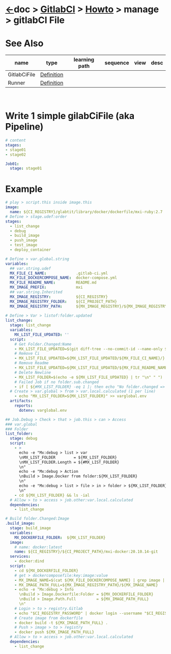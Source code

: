 # [&larr;][Repo_Readme]doc > [GitlabCI][Topic_Readme] > [Howto][STopic_List] > manage >  gitlabCI File

[//]: #(Reference)
[Repo_Readme]:          ../../README.md
[Topic_Readme]:         ../README.md
[STopic_List]:          ../list/obj_list.md

[Runner_Whatis]:        ../whatis/runner_whatis.md
[GitlabCiFile_Whatis]:  ../whatis/gitlabcifile_whatis.md

# See Also 

|name|type|learning path|sequence|view|desc|
|-|-|-|-|-|-|
|GitlabCiFile|[Definition][GitlabCiFile_Whatis]|
|Runner|[Definition][Runner_Whatis]|
<br>

# Write 1 simple gilabCiFile (aka Pipeline)

```yaml
# content
stages:
- stage01
- stage02

Job01:
  stage: stage01

```
 # Example

```yaml
# play > script.this inside image.this
image:
  name: ${CI_REGISTRY}/glabtit/library/docker/dockerfile/mxi-ruby:2.7
# Define > stage.udef:order
stages:
  - list_change
  - debug
  - build_image
  - push_image
  - test_image
  - deploy_container

# Define > var.global.string
variables:
  ## var.string.udef
  MX_FILE_CI_NAME:             .gitlab-ci.yml
  MX_FILE_DOCKERCOMPOSE_NAME:  docker-compose.yml
  MX_FILE_README_NAME:         README.md
  MX_IMAGE_PREFIX:             mxi
  ## var.string.Inherited
  MX_IMAGE_REGISTRY:           ${CI_REGISTRY}
  MX_IMAGE_REGISTRY_FOLDER:    ${CI_PROJECT_PATH}  
  MX_IMAGE_REGISTRY_PATH:      ${MX_IMAGE_REGISTRY}/${MX_IMAGE_REGISTRY_FOLDER}
  
# Define > Var > listof:folder.updated
list_change:
  stage: list_change
  variables:
    MX_LIST_FILE_UPDATED: ''
  script:
    # Get Folder.Changed:Name
    - MX_LIST_FILE_UPDATED=$(git diff-tree --no-commit-id --name-only $CI_COMMIT_SHA)
    # Remove Ci
    - MX_LIST_FILE_UPDATED=${MX_LIST_FILE_UPDATED/${MX_FILE_CI_NAME}/}
    # Remove Readme
    - MX_LIST_FILE_UPDATED=${MX_LIST_FILE_UPDATED/${MX_FILE_README_NAME}/}
    # Delete Newline
    - MX_LIST_FOLDER=$(echo -e ${MX_LIST_FILE_UPDATED} | tr "\n" " ")
    # Failed Job if no folder.sub.changed
    - if [ ${#MX_LIST_FOLDER} -eq 1 ]; then echo "No folder.changed => Failed  job"; exit 1; fi   
  # Create > var.global > from > var.local.calculated (1 per line)
    - echo "MX_LIST_FOLDER=${MX_LIST_FOLDER}" >> varglobal.env
  artifacts:
    reports:
      dotenv: varglobal.env

## Job.Debug > Check > that > job.this > can > Access
### var.global
### Folder
list_folder:
  stage: debug
  script:
    - >
      echo -e "Mx:debug > list > var
      \nMX_LIST_FOLDER        = ${MX_LIST_FOLDER}
      \nMX_LIST_FOLDER.Length = ${#MX_LIST_FOLDER}
      \n"
      echo -e "Mx:debug > Action
      \nBuild > Image.Docker from folder:${MX_LIST_FOLDER}
      \n"
      echo -e "Mx:debug > list > file > in > folder > ${MX_LIST_FOLDER}
      \n"
    - cd ${MX_LIST_FOLDER} && ls -ial
  # Allow > to > access > job.other:var.local.calculated
  dependencies:
    - list_change    

# Build folder.Changed:Image
.build_image:
  stage: build_image
  variables:
    MX_DOCKERFILE_FOLDER:  ${MX_LIST_FOLDER}
  image: 
    # name: docker:latest
    name: ${CI_REGISTRY}/${CI_PROJECT_PATH}/mxi-docker:20.10.14-git
  services:
    - docker:dind
  script:
    - cd ${MX_DOCKERFILE_FOLDER}
    # get > dockercomposefile:key:image:value
    - MX_IMAGE_NAME=$(cat ${MX_FILE_DOCKERCOMPOSE_NAME} | grep image | cut -d ':' -f2- | tr -d " \'\t\n\r" )
    - MX_IMAGE_PATH_FULL=${MX_IMAGE_REGISTRY_PATH}/${MX_IMAGE_NAME}
    - echo -e "Mx:debug > Info
      \nBuild > Image.Dockerfile:Folder = ${MX_DOCKERFILE_FOLDER}
      \nBuild > Image.Path.Full         = ${MX_IMAGE_PATH_FULL}
      \n"
    # Login > to > registry.Gitlab
    - echo "$CI_REGISTRY_PASSWORD" | docker login --username "$CI_REGISTRY_USER" --password-stdin "$CI_REGISTRY"
    # Create image from dockerfile
    - docker build -t ${MX_IMAGE_PATH_FULL} .
    # Push > image > to > registry
    - docker push ${MX_IMAGE_PATH_FULL}
  # Allow > to > access > job.other:var.local.calculated
  dependencies:
    - list_change    


```